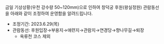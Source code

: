 금일 기상상황(우천 강수량 50~120mm)으로 인하여 창덕궁 후원(왕실정원) 관람동선을 아래와 같이 조정하여 운영함을 알려드립니다.
- 조정기간: 2023.6.29(목)
- 관람동선: 후원입장→부용지→애련지→관람지→연경당→향나무길→퇴장
  * 옥류천 코스 제외